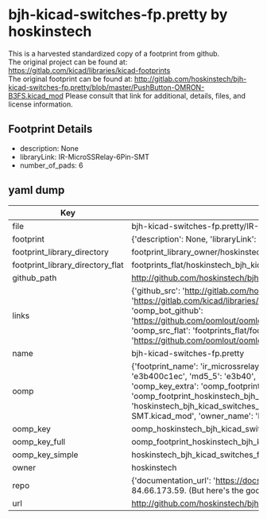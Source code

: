 # bjh-kicad-switches-fp.pretty by hoskinstech  
This is a harvested standardized copy of a footprint from github.  
The original project can be found at:  
https://gitlab.com/kicad/libraries/kicad-footprints  
The original footprint can be found at:
http://gitlab.com/hoskinstech/bjh-kicad-switches-fp.pretty/blob/master/PushButton-OMRON-B3FS.kicad_mod
Please consult that link for additional, details, files, and license information.  
## Footprint Details
* description: None  
* libraryLink: IR-MicroSSRelay-6Pin-SMT  
* number_of_pads: 6  
## yaml dump  
| Key | Value |  
| --- | --- |  
| file | bjh-kicad-switches-fp.pretty/IR-MicroSSRelay-6Pin-SMT.kicad_mod |  
| footprint | {'description': None, 'libraryLink': 'IR-MicroSSRelay-6Pin-SMT', 'number_of_pads': 6} |  
| footprint_library_directory | footprint_library_owner/hoskinstech_bjh-kicad-switches-fp.pretty |  
| footprint_library_directory_flat | footprints_flat/hoskinstech_bjh_kicad_switches_fp_ir_microssrelay_6pin_smt/working |  
| github_path | http://github.com/hoskinstech/bjh-kicad-switches-fp.pretty/blob/master/IR-MicroSSRelay-6Pin-SMT.kicad_mod |  
| links | {'github_src': 'http://gitlab.com/hoskinstech/bjh-kicad-switches-fp.pretty/blob/master/PushButton-OMRON-B3FS.kicad_mod', 'github_src_repo': 'https://gitlab.com/kicad/libraries/kicad-footprints', 'oomp_bot': 'footprints/hoskinstech_bjh_kicad_switches_fp_ir_microssrelay_6pin_smt/working', 'oomp_bot_github': 'https://github.com/oomlout/oomlout_oomp_footprint_bot/tree/main/footprints/hoskinstech_bjh_kicad_switches_fp_ir_microssrelay_6pin_smt/working', 'oomp_src_flat': 'footprints_flat/footprints_flat/hoskinstech_bjh_kicad_switches_fp_ir_microssrelay_6pin_smt/working', 'oomp_src_flat_github': 'https://github.com/oomlout/oomlout_oomp_footprint_src/tree/main/footprints_flat/hoskinstech_bjh_kicad_switches_fp_ir_microssrelay_6pin_smt/working'} |  
| name | bjh-kicad-switches-fp.pretty |  
| oomp | {'footprint_name': 'ir_microssrelay_6pin_smt', 'library_name': 'bjh_kicad_switches_fp', 'md5': 'e3b400c1ec686256b3a8289b453f3d1f', 'md5_10': 'e3b400c1ec', 'md5_5': 'e3b40', 'md5_6': 'e3b400', 'oomp_key': 'oomp_hoskinstech_bjh_kicad_switches_fp_ir_microssrelay_6pin_smt', 'oomp_key_extra': 'oomp_footprint_hoskinstech_bjh_kicad_switches_fp_ir_microssrelay_6pin_smt', 'oomp_key_full': 'oomp_footprint_hoskinstech_bjh_kicad_switches_fp_ir_microssrelay_6pin_smt_e3b400', 'oomp_key_simple': 'hoskinstech_bjh_kicad_switches_fp_ir_microssrelay_6pin_smt', 'original_filename': 'bjh-kicad-switches-fp.pretty/IR-MicroSSRelay-6Pin-SMT.kicad_mod', 'owner_name': 'hoskinstech'} |  
| oomp_key | oomp_hoskinstech_bjh_kicad_switches_fp_ir_microssrelay_6pin_smt |  
| oomp_key_full | oomp_footprint_hoskinstech_bjh_kicad_switches_fp_ir_microssrelay_6pin_smt |  
| oomp_key_simple | hoskinstech_bjh_kicad_switches_fp_ir_microssrelay_6pin_smt |  
| owner | hoskinstech |  
| repo | {'documentation_url': 'https://docs.github.com/rest/overview/resources-in-the-rest-api#rate-limiting', 'message': "API rate limit exceeded for 84.66.173.59. (But here's the good news: Authenticated requests get a higher rate limit. Check out the documentation for more details.)"} |  
| url | http://github.com/hoskinstech/bjh-kicad-switches-fp.pretty |  

